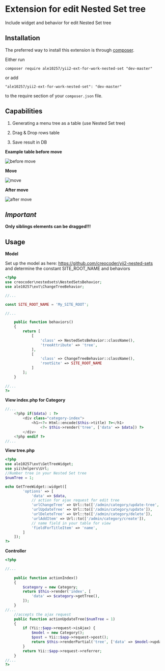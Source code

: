 Extension for edit Nested Set tree
==================================
Include widget and behavior for edit  Nested Set tree

Installation
------------

The preferred way to install this extension is through [composer](http://getcomposer.org/download/).

Either run

```
composer require ale10257/yii2-ext-for-work-nested-set "dev-master"
```

or add

```
"ale10257/yii2-ext-for-work-nested-set": "dev-master"
```

to the require section of your `composer.json` file.

Capabilities
------------

1. Generating a menu tree as a table (use Nested Set tree)

2. Drag & Drop rows table

3. Save result in DB

**Example table before move**

![before move](http://kulagin-alex.ru/no-delete-images/tree1_.png)

**Move**

![move](http://kulagin-alex.ru/no-delete-images/tree2_.png)

**After move**

![after move](http://kulagin-alex.ru/no-delete-images/tree3_.png)

***Important***
------
**Only siblings elements can be dragged!!!**

Usage
-----

**Model**

Set up the model as here: https://github.com/creocoder/yii2-nested-sets
and determine the constant SITE_ROOT_NAME and behaviors

```php
<?php
use creocoder\nestedsets\NestedSetsBehavior;
use ale10257\ext\ChangeTreeBehavior;

//...

const SITE_ROOT_NAME = 'My_SITE_ROOT';

//...

    public function behaviors()
    {
        return [
            [
                'class' => NestedSetsBehavior::className(),
                'treeAttribute' => 'tree',
            ],
            [
                'class' => ChangeTreeBehavior::className(),
                'rootSite' => SITE_ROOT_NAME
            ]
        ];
    }
      
//...
?>
```
**View index.php for Category**

```php
//...
    <?php if($data) : ?>
        <div class="category-index">
            <h1><?= Html::encode($this->title) ?></h1>
                <?= $this->render('tree', ['data' => $data]) ?>
        </div>
    <?php endif ?>
//...
```

**View tree.php**
```php
<?php
use ale10257\ext\GetTreeWidget;
use yii\helpers\Url;
//Number tree in your Nested Set tree
$numTree = 1;

echo GetTreeWidget::widget([
        'options' => [
            'data' => $data,
            // action for ajax request for edit tree
            'urlChangeTree' => Url::to(['/admin/category/update-tree', 'numTree' => 1]), 
            'urlUpdateTree' => Url::to(['/admin/category/update']),
            'urlDeleteTree' => Url::to(['/admin/category/delete']),
            'urlAddItem' => Url::to(['/admin/category/create']),
            // name field in your table for view
            'fieldForTitleItem' => 'name',
        ]
    ]); 
?>
```
**Controller**
```php
<?php

//...
    
    public function actionIndex()
    {
        $category = new Category;
        return $this->render('index', [
            'data' => $category->getTree(),
        ]);
    }
//...  
    //accepts the ajax request  
    public function actionUpdateTree($numTree = 1)
    {
        if (Yii::$app->request->isAjax) {
            $model = new Category();
            $post = Yii::$app->request->post();
            return $this->renderPartial('tree', ['data' => $model->updateTree($post, $numTree)]);
        }
        return Yii::$app->request->referrer;
    }    
//...
?>
```
